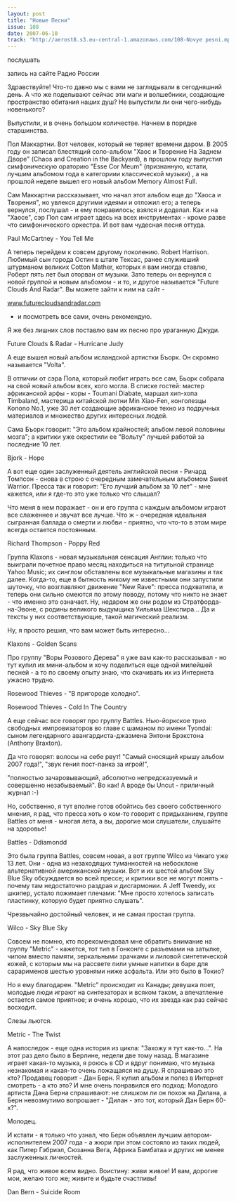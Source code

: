 ```yaml
---
layout: post
title: "Новые Песни"
issue: 108
date: 2007-06-10
track: "http://aerost8.s3.eu-central-1.amazonaws.com/108-Novye pesni.mp3"
---
```


послушать

запись на сайте Радио России

Здравствуйте! Что-то давно мы с вами не заглядывали в сегодняшний день. А что же поделывают сейчас эти маги и волшебники, создающие пространство обитания наших душ? Не выпустили ли они чего-нибудь новенького?

Выпустили, и в очень большом количестве. Начнем в порядке старшинства.

Пол Маккартни. Вот человек, который не теряет времени даром. В 2005 году он записал блестящий соло-альбом "Хаос и Творение На Заднем Дворе" (Chaos and Creation in the Backyard), в прошлом году выпустил симфоническую ораторию "Esse Cor Meum" (признанную, кстати, лучшим альбомом года в категориии классической музыки) , а на прошлой неделе вышел его новый альбом Memory Almost Full.

Сам Маккартни рассказывает, что начал этот альбом еще до "Хаоса и Творения", но увлекся другими идеями и отложил его; а теперь вернулся, послушал - и ему понравилось; взялся и доделал. Как и на "Хаосе", сэр Пол сам играет здесь на всех инструментах - кроме разве что симфонического оркестра. И вот вам чудесная песня оттуда.

Paul McCartney - You Tell Me

А теперь перейдем к совсем другому поколению. Robert Harrison. Любимый сын города Остин в штате Тексас, ранее служивший штурманом великих Cotton Mather, которых я вам иногда ставлю, Роберт пять лет был оторван от музыки. Зато теперь он вернулся с новой группой и новым альбомом - и то, и другое называется "Future Clouds And Radar". Вы можете зайти к ним на сайт -

www.futurecloudsandradar.com

- и посмотреть все сами, очень рекомендую.

Я же без лишних слов поставлю вам их песню про ураганную Джуди.

Future Clouds & Radar - Hurricane Judy

А еще вышел новый альбом исландской артистки Бъорк. Он скромно называется "Volta".

В отличии от сэра Пола, который любит играть все сам, Бьорк собрала на свой новый альбом всех, кого могла. В списке гостей: мастер африканской арфы - коры - Toumani Diabate, маршал хип-хопа Timbaland, мастерица китайской лютни Min Xiao-Fen, конголезцы Konono No.1, уже 30 лет создающие африканское техно из подручных материалов и множество других интересных людей.

Сама Бъорк говорит: "Это альбом крайностей; альбом левой половины мозга"; а критики уже окрестили ее "Вольту" лучшей работой за последние 10 лет.

Bjork - Hope

А вот еще один заслуженный деятель английской песни - Ричард Томпсон - снова в строю с очередным замечательным альбомом Sweet Warrior. Пресса так и говорит: "Его лучший альбом за 10 лет" - мне кажется, или я где-то это уже только что слышал?

Что меня в нем поражает - он и его группа с каждым альбомом играют все слаженнее и звучат все лучше. Что ж - очередная идеальная сыгранная баллада о смерти и любви - приятно, что что-то в этом мире всегда остается постоянным.

Richard Thompson - Poppy Red

Группа Klaxons - новая музыкальная сенсация Англии: только что выиграли почетное право месяц находиться на титульной странице Yahoo Music; их синглом обставлены все музыкальные магазины и так далее. Когда-то, еще в бытность никому не известными они запустили шуточку, что возглавляют движение "New Rave": пресса подхватила, и теперь они сильно смеются по этому поводу, потому что никто не знает - что именно это означает. Ну, недаром же они родом из Стратфорда-на-Эвоне, с родины великого выдумщика Уильяма Шекспира... Да и тексты у них соответствующие, такой магический реализм.

Ну, я просто решил, что вам может быть интересно...

Klaxons - Golden Scans

Про группу "Воры Розового Дерева" я уже вам как-то рассказывал - но тут купил их мини-альбом и хочу поделиться еще одной милейшей песней - а то по своему опыту знаю, что скачивать их из Интернета ужасно трудно.

Rosewood Thieves - "В пригороде холодно".

Rosewood Thieves - Cold In The Country

А еще сейчас все говорят про группу Battles. Нью-йоркское трио свободных импровизаторов во главе с шаманом по имени Tyondai: сыном легендарного авангардиста-джазмена Энтони Брэкстона (Anthony Braxton).

Да что говорят: волосы на себе рвут! "Самый сносящий крышу альбом 2007 года!", "звук гения пост-панка за игрой!",

"полностью зачаровывающий, абсолютно непредсказуемый и совершенно незабываемый". Во как! А вроде бы Uncut - приличный журнал :-)

Но, собственно, я тут вполне готов обойтись без своего собственного мнения, я рад, что пресса хоть о ком-то говорит с придыханием, группе Battles от меня - многая лета, а вы, дорогие мои слушатели, слушайте на здоровье!

Battles - Ddiamondd

Это была группа Battles, совсем новая, а вот группе Wilco из Чикаго уже 13 лет. Они - одна из незаходящих туманностей на небосклоне альтернативной американской музыки. Вот и их шестой альбом Sky Blue Sky обсуждается во всей прессе; и критики все не могут понять - почему там недостаточно раздрая и дисгармонии. А Jeff Tweedy, их шкипер, устало пожимает плечами: "Мне просто хотелось записать пластинку, которую будет приятно слушать".

Чрезвычайно достойный человек, и не самая простая группа.

Wilco - Sky Blue Sky

Совсем не помню, кто порекомендовал мне обратить внимание на группу "Metric" - кажется, тот тип в Гонконге с разъемами на затылке, чипом вместо памяти, зеркальными зрачками и лиловой синтетической кожей, с которым мы на рассвете пили умные напитки в баре для сарарименов шестью уровнями ниже асфальта. Или это было в Токио?

Но я ему благодарен. "Metric" происходит из Канады; девушка поет, молодые люди играют на синтезаторах и всяком таком, а впечатление остается самое приятное; и очень хорошо, что их звезда как раз сейчас восходит.

Слезы льются.

Metric - The Twist

А напоследок - еще одна история из цикла: "Захожу я тут как-то...". На этот раз дело было в Берлине, недели две тому назад. В магазине играет какая-то музыка, я роюсь в CD и вдруг понимаю, что музыка незнакомая и какая-то очень ложащаяся на душу. Я спрашиваю это кто? Продавец говорит - Дан Берн. Я купил альбом и полез в Интернет смотреть - а кто это? И мне очень понравился его подход: Молодого артиста Дана Берна спрашивают: не слишком ли он похож на Дилана, а Берн невозмутимо вопрошает - "Дилан - это тот, который Дан Берн 60-х?".

Молодец.

И кстати - я только что узнал, что Берн объявлен лучшим автором-исполнителем 2007 года - а жюри при этом состояло из таких людей, как Питер Гэбриэл, Сюзанна Вега, Африка Бамбатаа и других не менее заслуженных личностей.

Я рад, что живое всем видно. Воистину: живи живое! И вам, дорогие мои, желаю того же; живите и будьте счастливы!

Dan Bern - Suicide Room

